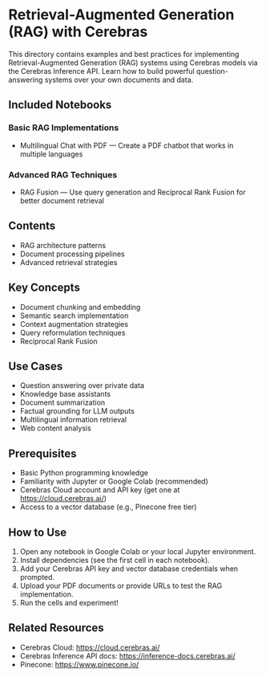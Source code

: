 # Retrieval-Augmented Generation (RAG) with Cerebras

This directory contains examples and best practices for implementing Retrieval-Augmented Generation (RAG) systems using Cerebras models via the Cerebras Inference API. Learn how to build powerful question-answering systems over your own documents and data.

## Included Notebooks

### Basic RAG Implementations
- Multilingual Chat with PDF — Create a PDF chatbot that works in multiple languages

### Advanced RAG Techniques
- RAG Fusion — Use query generation and Reciprocal Rank Fusion for better document retrieval

## Contents

- RAG architecture patterns
- Document processing pipelines
- Advanced retrieval strategies

## Key Concepts

- Document chunking and embedding
- Semantic search implementation
- Context augmentation strategies
- Query reformulation techniques
- Reciprocal Rank Fusion

## Use Cases

- Question answering over private data
- Knowledge base assistants
- Document summarization
- Factual grounding for LLM outputs
- Multilingual information retrieval
- Web content analysis

## Prerequisites

- Basic Python programming knowledge
- Familiarity with Jupyter or Google Colab (recommended)
- Cerebras Cloud account and API key (get one at https://cloud.cerebras.ai/)
- Access to a vector database (e.g., Pinecone free tier)

## How to Use

1. Open any notebook in Google Colab or your local Jupyter environment.
2. Install dependencies (see the first cell in each notebook).
3. Add your Cerebras API key and vector database credentials when prompted.
4. Upload your PDF documents or provide URLs to test the RAG implementation.
5. Run the cells and experiment!


## Related Resources

- Cerebras Cloud: https://cloud.cerebras.ai/
- Cerebras Inference API docs: https://inference-docs.cerebras.ai/
- Pinecone: https://www.pinecone.io/